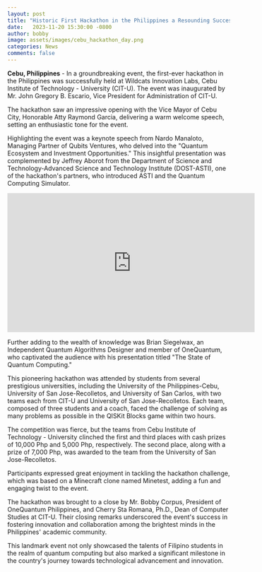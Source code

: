 ```yaml
---
layout: post
title: "Historic First Hackathon in the Philippines a Resounding Success at Cebu Institute of Technology-University"
date:   2023-11-20 15:30:00 -0800
author: bobby
image: assets/images/cebu_hackathon_day.png
categories: News
comments: false
---
```


**Cebu, Philippines** - In a groundbreaking event, the first-ever hackathon in the Philippines was successfully held at Wildcats Innovation Labs, Cebu Institute of Technology - University (CIT-U). The event was inaugurated by Mr. John Gregory B. Escario, Vice President for Administration of CIT-U.

The hackathon saw an impressive opening with the Vice Mayor of Cebu City, Honorable Atty Raymond Garcia, delivering a warm welcome speech, setting an enthusiastic tone for the event.

Highlighting the event was a keynote speech from Nardo Manaloto, Managing Partner of Qubits Ventures, who delved into the "Quantum Ecosystem and Investment Opportunities." This insightful presentation was complemented by Jeffrey Aborot from the Department of Science and Technology-Advanced Science and Technology Institute (DOST-ASTI), one of the hackathon's partners, who introduced ASTI and the Quantum Computing Simulator.

<iframe width="560" height="315" src="https://www.youtube.com/embed/Tv7EgPJFP2M" frameborder="0" allow="accelerometer; autoplay; clipboard-write; encrypted-media; gyroscope; picture-in-picture" allowfullscreen></iframe>

Further adding to the wealth of knowledge was Brian Siegelwax, an Independent Quantum Algorithms Designer and member of OneQuantum, who captivated the audience with his presentation titled "The State of Quantum Computing."

This pioneering hackathon was attended by students from several prestigious universities, including the University of the Philippines-Cebu, University of San Jose-Recolletos, and University of San Carlos, with two teams each from CIT-U and University of San Jose-Recolletos. Each team, composed of three students and a coach, faced the challenge of solving as many problems as possible in the QISKit Blocks game within two hours.

The competition was fierce, but the teams from Cebu Institute of Technology - University clinched the first and third places with cash prizes of 10,000 Php and 5,000 Php, respectively. The second place, along with a prize of 7,000 Php, was awarded to the team from the University of San Jose-Recolletos.

Participants expressed great enjoyment in tackling the hackathon challenge, which was based on a Minecraft clone named Minetest, adding a fun and engaging twist to the event.

The hackathon was brought to a close by Mr. Bobby Corpus, President of OneQuantum Philippines, and Cherry Sta Romana, Ph.D., Dean of Computer Studies at CIT-U. Their closing remarks underscored the event's success in fostering innovation and collaboration among the brightest minds in the Philippines' academic community.

This landmark event not only showcased the talents of Filipino students in the realm of quantum computing but also marked a significant milestone in the country's journey towards technological advancement and innovation.


